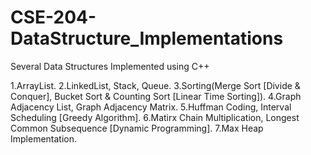 # CSE-204-DataStructure_Implementations
Several Data Structures Implemented using C++

1.ArrayList.
2.LinkedList, Stack, Queue.
3.Sorting(Merge Sort [Divide & Conquer], Bucket Sort & Counting Sort [Linear Time Sorting]).
4.Graph Adjacency List, Graph Adjacency Matrix.
5.Huffman Coding, Interval Scheduling [Greedy Algorithm].
6.Matirx Chain Multiplication, Longest Common Subsequence [Dynamic Programming].
7.Max Heap Implementation.
